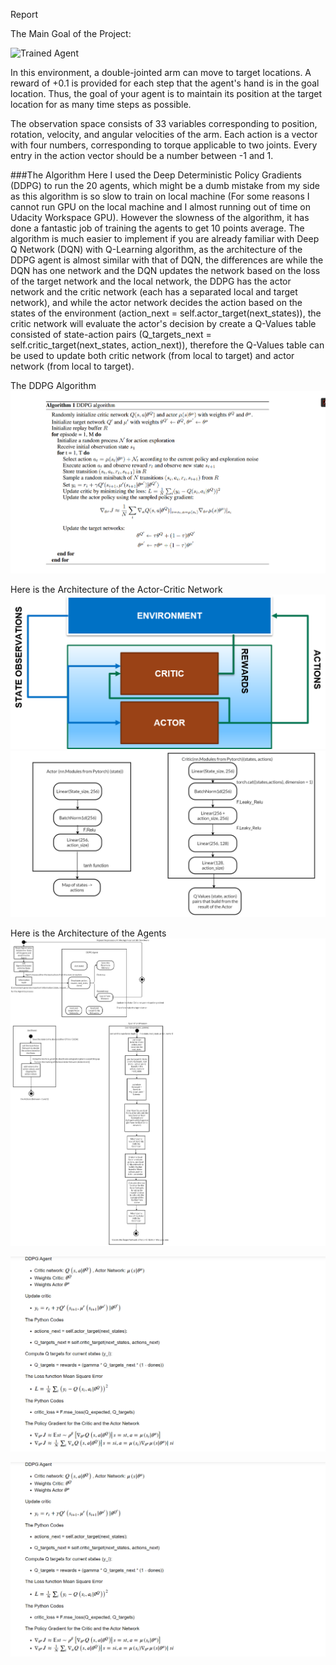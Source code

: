 [//]: # (Image References)

[image1]: https://user-images.githubusercontent.com/10624937/43851024-320ba930-9aff-11e8-8493-ee547c6af349.gif "Trained Agent"
Report

The Main Goal of the Project:

![Trained Agent][image1]

In this environment, a double-jointed arm can move to target locations. A reward of +0.1 is provided for each step that the agent's hand is in the goal location. Thus, the goal of your agent is to maintain its position at the target location for as many time steps as possible.

The observation space consists of 33 variables corresponding to position, rotation, velocity, and angular velocities of the arm. Each action is a vector with four numbers, corresponding to torque applicable to two joints. Every entry in the action vector should be a number between -1 and 1.

###The Algorithm
Here I used the Deep Deterministic Policy Gradients (DDPG) to run the 20 agents, which might be a dumb mistake from my side as this algorithm is so slow to train on local machine (For some reasons I cannot run GPU on the local machine and I almost running out of time on Udacity Workspace GPU). 
However the slowness of the algorithm, it has done a fantastic job of training the agents to get 10 points average. The algorithm is much easier to implement if you are already familiar with Deep Q Network (DQN) with Q-Learning algorithm, as the architecture of the DDPG agent is almost similar with that of DQN, the differences are while the DQN has one network and the DQN updates the network based on the loss of the target network and the local network, the DDPG has the actor network and the critic network (each has a separated local and target network), and while the actor network decides the action based on the states of the environment (action_next = self.actor_target(next_states)), the critic network will evaluate the actor's decision by create a Q-Values table consisted of state-action pairs (Q_targets_next = self.critic_target(next_states, action_next)), therefore the Q-Values table can be used to update both critic network (from local to target) and actor network (from local to target). 

The DDPG Algorithm
![imag](https://github.com/matyascorvinus/Deep_Reinforcement_Learning/blob/master/p2_continuous-control/The%20DDPG%20Algorithm.png)

Here is the Architecture of the Actor-Critic Network
![imag](https://github.com/matyascorvinus/Deep_Reinforcement_Learning/blob/master/p2_continuous-control/Actor-Critic.png)
![imag](https://github.com/matyascorvinus/Deep_Reinforcement_Learning/blob/master/p2_continuous-control/Actor-Critic%20DDPG%20Architecture.png)

Here is the Architecture of the Agents
![imag](https://github.com/matyascorvinus/Deep_Reinforcement_Learning/blob/master/p2_continuous-control/DDPG%20Agent.png)

![imag](https://github.com/matyascorvinus/Deep_Reinforcement_Learning/blob/master/p2_continuous-control/DDPG%20Agent%20Implementation.png)

![imag](https://github.com/matyascorvinus/Deep_Reinforcement_Learning/blob/master/p2_continuous-control/DDPG%20Agent%20Implementation.png)

